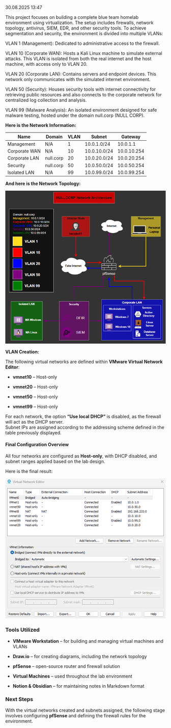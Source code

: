 30.08.2025 13:47

This project focuses on building a complete blue team homelab environment using virtualization. The setup includes firewalls, network topology, antivirus, SIEM, EDR, and other security tools. To achieve segmentation and security, the environment is divided into multiple VLANs:

VLAN 1 (Management): Dedicated to administrative access to the firewall.

VLAN 10 (Corporate WAN): Hosts a Kali Linux machine to simulate external attacks. This VLAN is isolated from both the real internet and the host machine, with access only to VLAN 20.

VLAN 20 (Corporate LAN): Contains servers and endpoint devices. This network only communicates with the simulated internet environment.

VLAN 50 (Security): Houses security tools with internet connectivity for retrieving public resources and also connects to the corporate network for centralized log collection and analysis.

VLAN 99 (Malware Analysis): An isolated environment designed for safe malware testing, hosted under the domain null.corp (NULL CORP).

**Here is the Network Information:**

| Name          | Domain    | VLAN | Subnet       | Gateway     |
| ------------- | --------- | ---- | ------------ | ----------- |
| Management    | N/A       | 1    | 10.0.1.0/24  | 10.0.1.1    |
| Corporate WAN | N/A       | 10   | 10.0.10.0/24 | 10.0.10.254 |
| Corporate LAN | null.corp | 20   | 10.0.20.0/24 | 10.0.20.254 |
| Security      | null.corp | 50   | 10.0.50.0/24 | 10.0.50.254 |
| Isolated LAN  | N/A       | 99   | 10.0.99.0/24 | 10.0.99.254 |

**And here is the Network Topology:**

![Network Topology](Assets/Asset01.png)

**VLAN Creation:** 

The following virtual networks are defined within **VMware Virtual Network Editor**:

- **vmnet10** – Host-only
    
- **vmnet20** – Host-only
    
- **vmnet50** – Host-only
    
- **vmnet99** – Host-only
    

For each network, the option **“Use local DHCP”** is disabled, as the firewall will act as the DHCP server.  
Subnet IPs are assigned according to the addressing scheme defined in the table previously displayed.

#### Final Configuration Overview

All four networks are configured as **Host-only**, with DHCP disabled, and subnet ranges applied based on the lab design.

Here is the final result: 

![Network Topology](Assets/Asset02.png)

### Tools Utilized

- **VMware Workstation** – for building and managing virtual machines and VLANs
    
- **Draw.io** – for creating diagrams, including the network topology
    
- **pfSense** – open-source router and firewall solution
    
- **Virtual Machines** – used throughout the lab environment
    
- **Notion & Obsidian** – for maintaining notes in Markdown format

### Next Steps

With the virtual networks created and subnets assigned, the following stage involves configuring **pfSense** and defining the firewall rules for the environment.
